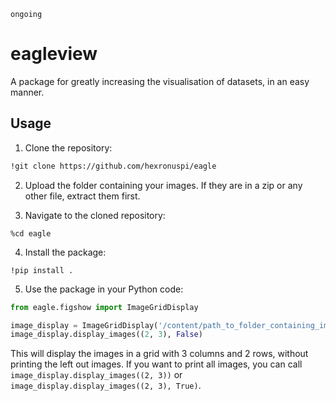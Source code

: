 `ongoing`

# eagleview

A package for greatly increasing the visualisation of datasets, in an easy manner.

## Usage

1. Clone the repository:

```bash
!git clone https://github.com/hexronuspi/eagle
```
2. Upload the folder containing your images. If they are in a zip or any other file, extract them first.

3. Navigate to the cloned repository:

```
%cd eagle
```

4. Install the package:

```
!pip install .
```

5. Use the package in your Python code:

```python
from eagle.figshow import ImageGridDisplay

image_display = ImageGridDisplay('/content/path_to_folder_containing_images')
image_display.display_images((2, 3), False)
```

This will display the images in a grid with 3 columns and 2 rows, without printing the left out images. If you want to print all images, you can call `image_display.display_images((2, 3))` or `image_display.display_images((2, 3), True)`.
